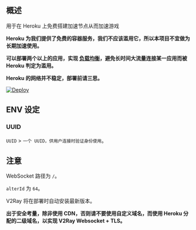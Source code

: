 ## 概述

用于在 Heroku 上免费搭建加速节点从而加速游戏

**Heroku 为我们提供了免费的容器服务，我们不应该滥用它，所以本项目不宜做为长期加速使用。**

**可以部署两个以上的应用，实现 [负载均衡](https://toutyrater.github.io/routing/balance2.html)，避免长时间大流量连接某一应用而被 Heroku 判定为滥用。**

**Heroku 的网络并不稳定，部署前请三思。**

[![Deploy](https://www.herokucdn.com/deploy/button.png)](https://dashboard.heroku.com/new?template=https://github.com/lpmon1/v2ray-heroku)

## ENV 设定

### UUID

`UUID` > `一个 UUID，供用户连接时验证身份使用`。

## 注意

WebSocket 路径为 `/`。

`alterId` 为 `64`。

V2Ray 将在部署时自动安装最新版本。

**出于安全考量，除非使用 CDN，否则请不要使用自定义域名，而使用 Heroku 分配的二级域名，以实现 V2Ray Websocket + TLS。**
